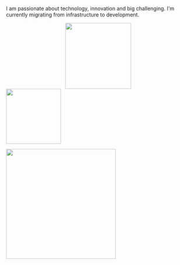 <p> I am passionate about technology, innovation and big challenging. I'm currently migrating from infrastructure to development. </p>


<center> <img height="180em" src="https://github-readme-stats.vercel.app/api?username=luisotvio11&show_icons=true&theme=tokyonight"/> </center> 
<img height="150em" src="https://github-readme-stats-eight-theta.vercel.app/api/top-langs/?username=luisotvio11&layout=compact&langs_count=8&theme=tokyonight&include_all_commits=true&count_private=true"/>

 <right> <img height= "300em" src="https://raw.githubusercontent.com/abhisheknaiidu/abhisheknaiidu/master/code.gif" /> </right>




